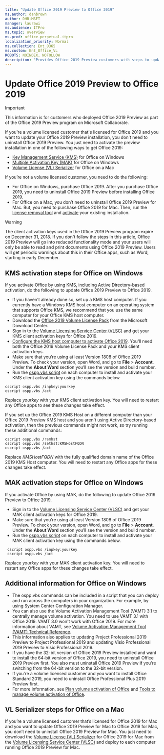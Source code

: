 ```yaml
---
title: "Update Office 2019 Preview to Office 2019"
ms.author: danbrown
author: DHB-MSFT
manager: laurawi
ms.audience: ITPro
ms.topic: overview
ms.prod: office-perpetual-itpro
localization_priority: Normal
ms.collection: Ent_O365
ms.custom: Ent_Office_VL
ROBOTS: NOINDEX, NOFOLLOW
description: "Provides Office 2019 Preview customers with steps to update the preview version to Office 2019, on both Windows and on a Mac"
---
```


# Update Office 2019 Preview to Office 2019
 
> [!IMPORTANT]
> This information is for customers who deployed Office 2019 Preview as part of the Office 2019 Preview program on Microsoft Collaborate.

If you're a volume licensed customer that's licensed for Office 2019 and you want to update your Office 2019 Preview installation, you don't need to uninstall Office 2019 Preview. You just need to activate the preview installation in one of the following ways to get Office 2019:

- [Key Management Service (KMS)](#kms-activation-steps-for-office-on-windows) for Office on Windows
- [Multiple Activation Key (MAK)](#mak-activation-steps-for-office-on-windows) for Office on Windows
- [Volume License (VL) Serializer](#vl-serializer-steps-for-office-on-a-mac) for Office on a Mac

If you’re not a volume licensed customer, you need to do the following:

- For Office on Windows, purchase Office 2019. After you purchase Office 2019, you need to uninstall Office 2019 Preview before installing Office 2019.
- For Office on a Mac, you don’t need to uninstall Office 2019 Preview for Mac. But, you need to purchase Office 2019 for Mac. Then, run the [license removal tool](https://support.office.com/article/b032c0f6-a431-4dad-83a9-6b727c03b193) and [activate](https://support.office.com/article/7f6646b1-bb14-422a-9ad4-a53410fcefb2) your existing installation.

> [!WARNING]
> The client activation keys used in the Office 2019 Preview program expire on December 31, 2018. If you don't follow the steps in this article, Office 2019 Preview will go into reduced functionality mode and your users will only be able to read and print documents using Office 2019 Preview. Users will get periodic warnings about this in their Office apps, such as Word, starting in early December.

## KMS activation steps for Office on Windows

If you activate Office by using KMS, including Active Directory-based activation, do the following to update Office 2019 Preview to Office 2019.

- If you haven't already done so, set up a KMS host computer. If you currently have a Windows KMS host computer on an operating system that supports Office KMS, we recommend that you use the same computer for your Office KMS host computer. 
- Download the [Office 2019 Volume License Pack](http://www.microsoft.com/downloads/details.aspx?FamilyID=878fef7e-3f4d-4d22-a423-f447c0f5bfdd) from the Microsoft Download Center.
- Sign in to the [Volume Licensing Service Center (VLSC)](https://www.microsoft.com/licensing/servicecenter/default.aspx) and get your KMS client activation keys for Office 2019.
- [Configure the KMS host computer to activate Office 2019](../vlactivation/configure-a-kms-host-computer-for-office.md). You'll need both the Office 2019 Volume License Pack and your KMS client activation keys.
- Make sure that you’re using at least Version 1808 of Office 2019 Preview. To check your version, open Word, and go to **File** > **Account**. Under the **About Word** section you’ll see the version and build number. 
- Run the [ospp.vbs script](../vlactivation/tools-to-manage-volume-activation-of-office.md#the-osppvbs-script) on each computer to install and activate your KMS client activation key using the commands below.

```
cscript ospp.vbs /inpkey:yourkey
cscript ospp.vbs /act
```
Replace *yourkey* with your KMS client activation key. You will need to restart any Office apps to see these changes take effect.

If you set up the Office 2019 KMS Host on a different computer than your Office 2019 Preview KMS host and you aren't using Active Directory-based activation, then the previous commands might not work, so try running these additional commands:

```
cscript ospp.vbs /remhst
cscript ospp.vbs /sethst:KMSHostFQDN
cscript ospp.vbs /act
```
Replace *KMSHostFQDN* with the fully qualified domain name of the Office 2019 KMS Host computer. You will need to restart any Office apps for these changes take effect.


## MAK activation steps for Office on Windows

If you activate Office by using MAK, do the following to update Office 2019 Preview to Office 2019.

- Sign in to the [Volume Licensing Service Center (VLSC)](https://www.microsoft.com/licensing/servicecenter/default.aspx) and get your MAK client activation keys for Office 2019.
- Make sure that you’re using at least Version 1808 of Office 2019 Preview. To check your version, open Word, and go to **File** > **Account**. Under the **About Word** section you’ll see the version and build number.
- Run the [ospp.vbs script](../vlactivation/tools-to-manage-volume-activation-of-office.md#the-osppvbs-script) on each computer to install and activate your MAK client activation key using the commands below.

```
 cscript ospp.vbs /inpkey:yourkey
 cscript ospp.vbs /act
```
Replace *yourkey* with your MAK client activation key. You will need to restart any Office apps for these changes take effect.


## Additional information for Office on Windows

- The ospp.vbs commands can be included in a script that you can deploy and run across the computers in your organization. For example, by using System Center Configuration Manager.
- You can also use the Volume Activation Management Tool (VAMT) 3.1 to centrally manage volume activation. You need to use VAMT 3.1 with Office 2019. VAMT 3.0 won't work with Office 2019. For more information about VAMT, see [Volume Activation Management Tool (VAMT) Technical Reference](https://docs.microsoft.com/windows/deployment/volume-activation/volume-activation-management-tool).
- This information also applies to updating Project Professional 2019 Preview to Project Professional 2019 and updating Visio Professional 2019 Preview to Visio Professional 2019.
- If you have the 32-bit version of Office 2019 Preview installed and want to install the 64-bit version of Office 2019, you need to uninstall Office 2019 Preview first. You also must uninstall Office 2019 Preview if you’re switching from the 64-bit version to the 32-bit version.
- If you're a volume licensed customer and you want to install Office Standard 2019, you need to uninstall Office Professional Plus 2019 Preview first.
- For more information, see [Plan volume activation of Office](../vlactivation/plan-volume-activation-of-office.md) and [Tools to manage volume activation of Office](../vlactivation/tools-to-manage-volume-activation-of-office.md).


## VL Serializer steps for Office on a Mac

If you’re a volume licensed customer that’s licensed for Office 2019 for Mac and you want to update Office 2019 Preview for Mac to Office 2019 for Mac, you don’t need to uninstall Office 2019 Preview for Mac. You just need to download the [Volume License (VL) Serializer](../mac/volume-license-serializer.md) for Office 2019 for Mac from the [Volume Licensing Service Center (VLSC)](https://www.microsoft.com/licensing/servicecenter/default.aspx) and deploy to each computer running Office 2019 Preview for Mac.

